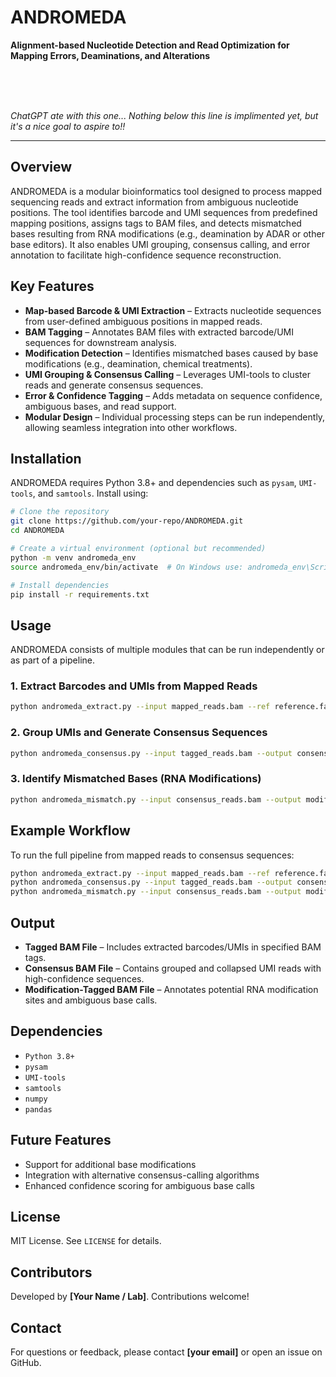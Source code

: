 # ANDROMEDA
**Alignment-based Nucleotide Detection and Read Optimization for Mapping Errors, Deaminations, and Alterations**

<br>
<br>
<br>

*ChatGPT ate with this one... Nothing below this line is implimented yet, but it's a nice goal to aspire to!!*
***


## Overview
ANDROMEDA is a modular bioinformatics tool designed to process mapped sequencing reads and extract information from ambiguous nucleotide positions. The tool identifies barcode and UMI sequences from predefined mapping positions, assigns tags to BAM files, and detects mismatched bases resulting from RNA modifications (e.g., deamination by ADAR or other base editors). It also enables UMI grouping, consensus calling, and error annotation to facilitate high-confidence sequence reconstruction.


## Key Features
- **Map-based Barcode & UMI Extraction** – Extracts nucleotide sequences from user-defined ambiguous positions in mapped reads.
- **BAM Tagging** – Annotates BAM files with extracted barcode/UMI sequences for downstream analysis.
- **Modification Detection** – Identifies mismatched bases caused by base modifications (e.g., deamination, chemical treatments).
- **UMI Grouping & Consensus Calling** – Leverages UMI-tools to cluster reads and generate consensus sequences.
- **Error & Confidence Tagging** – Adds metadata on sequence confidence, ambiguous bases, and read support.
- **Modular Design** – Individual processing steps can be run independently, allowing seamless integration into other workflows.

## Installation
ANDROMEDA requires Python 3.8+ and dependencies such as `pysam`, `UMI-tools`, and `samtools`. Install using:

```bash
# Clone the repository
git clone https://github.com/your-repo/ANDROMEDA.git
cd ANDROMEDA

# Create a virtual environment (optional but recommended)
python -m venv andromeda_env
source andromeda_env/bin/activate  # On Windows use: andromeda_env\Scripts\activate

# Install dependencies
pip install -r requirements.txt
```

## Usage
ANDROMEDA consists of multiple modules that can be run independently or as part of a pipeline.

### 1. Extract Barcodes and UMIs from Mapped Reads
```bash
python andromeda_extract.py --input mapped_reads.bam --ref reference.fasta --output tagged_reads.bam
```

### 2. Group UMIs and Generate Consensus Sequences
```bash
python andromeda_consensus.py --input tagged_reads.bam --output consensus_reads.bam
```

### 3. Identify Mismatched Bases (RNA Modifications)
```bash
python andromeda_mismatch.py --input consensus_reads.bam --output modified_reads.bam
```

## Example Workflow
To run the full pipeline from mapped reads to consensus sequences:
```bash
python andromeda_extract.py --input mapped_reads.bam --ref reference.fasta --output tagged_reads.bam
python andromeda_consensus.py --input tagged_reads.bam --output consensus_reads.bam
python andromeda_mismatch.py --input consensus_reads.bam --output modified_reads.bam
```

## Output
- **Tagged BAM File** – Includes extracted barcodes/UMIs in specified BAM tags.
- **Consensus BAM File** – Contains grouped and collapsed UMI reads with high-confidence sequences.
- **Modification-Tagged BAM File** – Annotates potential RNA modification sites and ambiguous base calls.

## Dependencies
- `Python 3.8+`
- `pysam`
- `UMI-tools`
- `samtools`
- `numpy`
- `pandas`

## Future Features
- Support for additional base modifications
- Integration with alternative consensus-calling algorithms
- Enhanced confidence scoring for ambiguous base calls

## License
MIT License. See `LICENSE` for details.

## Contributors
Developed by **[Your Name / Lab]**. Contributions welcome!

## Contact
For questions or feedback, please contact **[your email]** or open an issue on GitHub.
